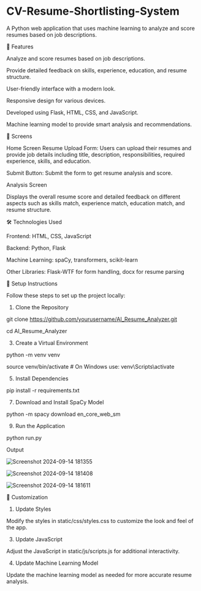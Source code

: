 # CV-Resume-Shortlisting-System

A Python web application that uses machine learning to analyze and score resumes based on job descriptions.

🌟 Features

Analyze and score resumes based on job descriptions.

Provide detailed feedback on skills, experience, education, and resume structure.

User-friendly interface with a modern look.

Responsive design for various devices.

Developed using Flask, HTML, CSS, and JavaScript.

Machine learning model to provide smart analysis and recommendations.

📱 Screens

Home Screen
Resume Upload Form: Users can upload their resumes and provide job details including title, description, responsibilities, required experience, skills, and education.

Submit Button: Submit the form to get resume analysis and score.

Analysis Screen

Displays the overall resume score and detailed feedback on different aspects such as skills match, experience match, education match, and resume structure.

🛠️ Technologies Used

Frontend: HTML, CSS, JavaScript

Backend: Python, Flask

Machine Learning: spaCy, transformers, scikit-learn

Other Libraries: Flask-WTF for form handling, docx for resume parsing

📝 Setup Instructions

Follow these steps to set up the project locally:

1. Clone the Repository
   
git clone https://github.com/yourusername/AI_Resume_Analyzer.git

cd AI_Resume_Analyzer

3. Create a Virtual Environment
   
python -m venv venv

source venv/bin/activate  # On Windows use: venv\Scripts\activate

5. Install Dependencies
   
pip install -r requirements.txt

7. Download and Install SpaCy Model
   
python -m spacy download en_core_web_sm

9. Run the Application
    
python run.py

Output 

![Screenshot 2024-09-14 181355](https://github.com/user-attachments/assets/97916218-e92b-4132-b105-9225c407c518)


![Screenshot 2024-09-14 181408](https://github.com/user-attachments/assets/7c3051b7-630c-41b0-bcec-bdf99e7a62f4)


![Screenshot 2024-09-14 181611](https://github.com/user-attachments/assets/8bf23548-750e-4d1c-ad7b-cef41f35ed86)


🎨 Customization

1. Update Styles
   
Modify the styles in static/css/styles.css to customize the look and feel of the app.

3. Update JavaScript
   
Adjust the JavaScript in static/js/scripts.js for additional interactivity.

4. Update Machine Learning Model
   
Update the machine learning model as needed for more accurate resume analysis.
